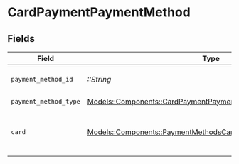 # CardPaymentPaymentMethod


## Fields

| Field                                                                                                                             | Type                                                                                                                              | Required                                                                                                                          | Description                                                                                                                       |
| --------------------------------------------------------------------------------------------------------------------------------- | --------------------------------------------------------------------------------------------------------------------------------- | --------------------------------------------------------------------------------------------------------------------------------- | --------------------------------------------------------------------------------------------------------------------------------- |
| `payment_method_id`                                                                                                               | *::String*                                                                                                                        | :heavy_check_mark:                                                                                                                | ID of the payment method.                                                                                                         |
| `payment_method_type`                                                                                                             | [Models::Components::CardPaymentPaymentMethodPaymentMethodType](../../models/shared/cardpaymentpaymentmethodpaymentmethodtype.md) | :heavy_check_mark:                                                                                                                | N/A                                                                                                                               |
| `card`                                                                                                                            | [Models::Components::PaymentMethodsCard](../../models/shared/paymentmethodscard.md)                                               | :heavy_check_mark:                                                                                                                | A card as contained within a payment method.                                                                                      |